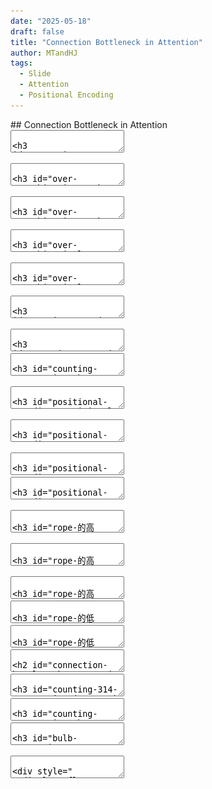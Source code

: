 ```yaml
---
date: "2025-05-18"
draft: false
title: "Connection Bottleneck in Attention"
author: MTandHJ
tags:
  - Slide
  - Attention
  - Positional Encoding
---
```


<section data-markdown>
## Connection Bottleneck in Attention
</section>


<!-- --------------------------------------------------------- -->

<section data-markdown>
<textarea data-template>

###  Attention

$$
A_{ij} = \frac{\exp(S_{ij})}{\sum_j \exp(S_{ij})}, \quad
S_{ij} = \textcolor{blue}{\langle \bm{q}_i, \bm{k}_j \rangle} / \sqrt{d}, \\ 
\bm{q} = W_Q\bm{x}, \bm{k} = W_K\bm{x} \in \mathbb{R}^d,
\quad i, j = 0, 1, \ldots, L-1.
$$

- 特殊类型的 Attention 的 Graph 形态:

<div class="slide-img">
  <img src="https://raw.githubusercontent.com/MTandHJ/blog_source/master/images/20250518212008.png" 
  alt="Image" 
  style="max-width: 60%; height: auto;margin: 0 auto;">
</div>


Note:
Attention 实际上定义了序列中各个位置的 Connection 强度
</textarea>
</section>


<!-- --------------------------------------------------------- -->

<section data-markdown>
<textarea data-template>

### Over-Squashing in Graph Neural Networks


- 广泛的连接导致过于狭窄的信息传递:

<div class="slide-img">
  <img src="https://raw.githubusercontent.com/MTandHJ/blog_source/master/images/20250519150035.png" 
  alt="Image" 
  style="max-width: 100%; height: auto;margin: 0 auto;">
</div>

- 感受野随着层数增加**指数**增加 $\rightarrow$ 难以捕获 Long-range 的信息


<div class="slide-ref">
    <div style="width: 100px; height: 1px; background: black; margin-bottom: 5px;"></div>
    <p style="margin: 2px 0;">Alon U., et al. On the Bottleneck of Graph Neural Networks and Its Practical Implications. ICLR, 2021.</p>
</div>

Note:
需要说明的是, 从这篇文章出发, Causal Attention 的 Bottleneck 并不严重
</textarea>
</section>


<!-- --------------------------------------------------------- -->

<section data-markdown>
<textarea data-template>

### Over-Squashing in Graph Neural Networks


- 实验(必须依赖 $\textcolor{blue}{k}$-阶邻居预测标签):

<div class="slide-img">
  <img src="https://raw.githubusercontent.com/MTandHJ/blog_source/master/images/20250519151436.png" 
  alt="Image" 
  style="max-width: 80%; height: auto;margin: 0 auto;">
</div>

- Attention (GAT) 以及门控 (GGNN) 有助于缓解 over-squashing

Note:
随着层数的增加, 由于 over-squashing 的存在, GNN 越来越难利用到 long-range 的'邻居'信息
</textarea>
</section>

<!-- --------------------------------------------------------- -->

<section data-markdown>
<textarea data-template>

### 'Over-Squashing' in Large Language Models

<div class="slide-img">
  <img src="https://raw.githubusercontent.com/MTandHJ/blog_source/master/images/20250519155809.png" 
  alt="Image" 
  style="max-width: 100%; height: auto;margin: 0 auto;">
</div>


- **Over-Squashing:** Early tokens 有更多的影响
  - **Representational Collapse:** 随着序列长度增加, 表示趋近${}^{\tiny [1]}$
  - **Attention Sink:** LLMs 总是倾向于给予 <bos> token 很高的权重${}^{\tiny [2,3]}$

<div class="slide-ref">
    <div style="width: 100px; height: 1px; background: black; margin-bottom: 5px;"></div>
    <p style="margin: 2px 0;">[1] Barbero F., et al. Transformers need glasses! Information over-squashing in language tasks. NeurIPS, 2024.</p>
    <p style="margin: 2px 0;">[2] Barbero F., et al. Why do LLMs attend to the first token? arXiv, 2025.</p>
    <p style="margin: 2px 0;">[3] Wu X., et al. On the Emergence of Position Bias in Transformers. arXiv, 2025.</p>
</div>


Note:
在 GNN 中, over-squashing 指的是膨胀的感受野导致每个邻居的贡献很有限;
而在 LLM 中, over-squashing 指的是 early tokens 会产生更多的影响.
虽然二者可能都会导致类似 representational collpase 的现象, 但是严格来说不能混为一谈.
实际上, LLM 中是否存在所谓的 over-squashing 问题也是个未知数, 因为 Causal Attention 实际上已经是 Graph 领域里一个推荐的方案了.
</textarea>
</section>

<!-- --------------------------------------------------------- -->

<section data-markdown>
<textarea data-template>

### 'Over-Squashing' in Large Language Models


**Theorem B.3** (Representational Collapse)
Let $X = [\bm{x}_0, \ldots, \textcolor{blue}{\bm{x}_{n-1}}] \in \mathbb{R}^{n \times d}$ and $X^* = [\bm{x}_0, \ldots, \textcolor{blue}{\bm{x}_{n-1}, \bm{x}_{n-1}}] \in \mathbb{R}^{(n + 1) \times d}$ be two sequences for a final repeated token $\bm{x}_{n-1}$, with 
1. All token representations bounded <span style="color: gray"> ($S_{i, j}$ is bounded) </span>;
2. Positional encodings decay with distance to 0 <span style="color: gray"> ($S_{n-1, j} \approx S_{n, j}^*$ as $j \rightarrow 0$) </span>.

Then, for <u>large enough</u> $n \in \mathbb{N}_+$, we have that the representations are under any $\epsilon$:

$$
\|\bm{x}_{n-1}^{(L)} - {\bm{x}_{n}^{*}}^{(L)} \|_1 \le \epsilon.
$$


Note:
证明的关键是保证 Attention 能够尽可能一致, 因而加权和之后的向量表示也一致.
第一个条件主要是保证自己和自己的 score 算出来不会无限大, 否则就一定有区别, 另一个条件主要是保证 Attention 是渐进一致的.
</textarea>
</section>


<!-- --------------------------------------------------------- -->

<section data-markdown>
<textarea data-template>

### Copying

<div class="slide-cols">

<!-- left -->
<div class="slide-col-half">

- **First-token** copying: 
  - **Input:** '$\textcolor{red}{0}111\ldots 111$'; **Target:** '$0$'


</div>

<!-- right -->
<div class="slide-col-half">

- **Last-token** copying: 
  - **Input:** '$111\ldots 111\textcolor{red}{0}$'; **Target:** '$0$'


</div>

</div>

- 逐步<u>增加 '1' </u> 以增加序列长度:
  - (B) <span style="color: gray"> Hint: It’s not necessarily a 1, check carefully </span>;
  - (C) <span style="color: gray"> '$0111 \ldots 11$' 替换为 '$0111 \ldots 11 \: 0111 \ldots 11 \: \ldots$ </span>

<div class="slide-img">
  <img src="https://raw.githubusercontent.com/MTandHJ/blog_source/master/images/20250511142544.png" 
  alt="Image" 
  style="max-width: 100%; height: auto;margin: 0 auto;">
</div>

Note:
Copying 的例子有趣在于: First-token copying 比起 Last-token copying 反而更容易.
通过 'over-squashing' 解释就是, first-token copying 能够产生更多的影响.
</textarea>
</section>


<!-- --------------------------------------------------------- -->

<section data-markdown>
<textarea data-template>

### Counting

<div class="slide-cols">

<!-- left -->
<div class="slide-col-half">

$\textcircled{\small 1}$  **求和:** $1 + \cdots + 1$; 

$\textcircled{\small 2}$  **计数:** 统计一串均为 1 的序列中有多少个 1;


</div>

<!-- right -->
<div class="slide-col-half">

$\textcircled{\small 3}$ **计数:** 统计一串 0/1 序列中有多少个 1 (1 出现的概率为 70%);

$\textcircled{\small 4}$ **单词计数:** 统计一串序列中某个词出现的次数.


</div>

</div>

- 三种策略:
    1. 直接输出结果 (<span style="color: gray">No CoT</span>);
    2. 思维链 (<span style="color: gray">CoT Zero-Shot</span>);
    3. 例子 + 思维链 (<span style="color: gray">CoT Few-Shot</span>).


</textarea>
</section>


<!-- --------------------------------------------------------- -->

<section data-markdown>
<textarea data-template>

### Counting

<div class="slide-img">
  <img src="https://raw.githubusercontent.com/MTandHJ/blog_source/master/images/20250511143754.png" 
  alt="Image" 
  style="max-width: 100%; height: auto;margin: 0 auto;">
</div>

- 难度: $\textcircled{\small 3} < \textcircled{\small 1} \approx \textcircled{\small 4} < \textcircled{\small 2}$

- 策略: No CoT $\approx$ CoT Zero-Shot $>$ CoT Few-Shot

Note: 
这个例子主要是说明'间隔'符号对于 Counting 的帮助.
</textarea>
</section>


<!-- --------------------------------------------------------- -->

<section data-markdown>
<textarea data-template>

### Positional Encoding

$$
A_{ij} = \frac{\exp(S_{ij})}{\sum_j \exp(S_{ij})}, \quad
S_{ij} = \textcolor{blue}{\langle \bm{q}_i, \bm{k}_j \rangle} / \sqrt{d}.
$$

- RoPE (Rotary Positional Encoding)

$$
  \langle \bm{q}_i, \bm{k}_j \rangle = (R_{i, \theta} \bm{q}_i)^T (R_{j, \theta} \bm{k}_j) = \bm{q}_i^T R_{j-i} \bm{k}_j, \\
  {}\\
  \tiny
  R_{i, \theta} := \left [
  \begin{array}{ccccccc}
  \cos (i\theta_0) & -\sin (i \theta_0) & 0 & 0 & \cdots & 0 & 0 \\
  \sin (i \theta_0) & \cos (i \theta_0) & 0 & 0 & \cdots & 0 & 0 \\
  0 & 0 & \cos (i\theta_1) & -\sin (i \theta_1) & \cdots & 0 & 0 \\
  0 & 0 & \sin (i \theta_1) & \cos (i \theta_1) & \cdots & 0 & 0 \\
  \vdots & \vdots & \vdots & \vdots & \ddots & \vdots & \vdots \\
  0 & 0 &  0 & 0 & \cdots & \cos (i \theta_{d/2 - 1}) & -\sin (i \theta_{d / 2 - 1}) \\
  0 & 0 &  0 & 0 & \cdots & \sin (i \theta_{d/2 - 1}) & \cos (i \theta_{d / 2 - 1})  \\
  \end{array}
  \right ].
$$

- $\theta_i = b^{-2i / d}$ 表示基本的旋转单位, $b$<span style="color: gray">ase</span> 越大, 旋转的角度越小. 


Note: 
位置编码有可能可以缓解 Connection Bottleneck
</textarea>
</section>

<!-- --------------------------------------------------------- -->

<section data-markdown>
<textarea data-template>

### Positional Encoding

<div class="slide-img">
  <img src="https://picx.zhimg.com/v2-595b69a2e3d6da57a7016f741d4bb8e1_r.webp?source=172ae18b&consumer=ZHI_MENG" 
  alt="Image" 
  style="max-width: 80%; height: auto;margin: 0 auto;">
</div>

- **位置编码**: 维度靠前 $\rightarrow$ 高频区域; 维度靠后 $\rightarrow$ 低频区域

<div class="slide-ref">
    <div style="width: 100px; height: 1px; background: black; margin-bottom: 5px;"></div>
    <p style="margin: 2px 0;">绝密伏击. 十分钟读懂旋转编码(RoPE). 知乎, 2023.</p>
</div>

Note: 
注意, 这里的高低频针对的是位置编码而不是输入信号 (query or key)
</textarea>
</section>


<!-- --------------------------------------------------------- -->

<section data-markdown>
<textarea data-template>

### Positional Encoding

- RoPE 的距离衰减:

<div class="slide-img">
  <img src="https://raw.githubusercontent.com/MTandHJ/blog_source/master/images/20250512203336.png" 
  alt="Image" 
  style="max-width: 90%; height: auto;margin: 0 auto;">
</div>

- **Left:** RoPE 下的 Attention 的<span style="color: blue">某个上界</span>随着 $|j - i|$ 增加而衰减

- **Right:** 高斯噪声下, 真实的 Attention 并无衰减现象

</textarea>
</section>


<!-- --------------------------------------------------------- -->

<section data-markdown>
<textarea data-template>

### Positional Encoding

- 个人的测试:

<div class="slide-img">
  <img src="https://raw.githubusercontent.com/MTandHJ/blog_source/master/images/20250512210829.png" 
  alt="Image" 
  style="max-width: 90%; height: auto;margin: 0 auto;">
</div>

- 即使 relative distance 增加到 100,000 依然没有距离衰减的现象

Note: 
横坐标是相对距离
</textarea>
</section>


<!-- --------------------------------------------------------- -->

<section data-markdown>
<textarea data-template>

### RoPE 的高频

- **猜想:** 过大的旋转角度会导致对应维度所得结果趋于噪声

<div class="slide-img">
  <img src="https://raw.githubusercontent.com/MTandHJ/blog_source/master/images/20250512211237.png" 
  alt="Image" 
  style="max-width: 80%; height: auto;margin: 0 auto;">
</div>


<div class="slide-cols">

<!-- left -->
<div class="slide-col-half">

$$
\underset{\text{Freq}\uparrow \quad \text{Norm} \downarrow}{\xrightarrow{\|\bm{q}_{0:1}\|, \|\bm{q}_{2:3}\|, \cdots, \|\bm{q}_{d-1:d}\|}}
$$

</div>

<!-- right -->
<div class="slide-col-half">

- **Exception**: **First** and **Last** Layers

</div>

</div>


<div class="slide-ref">
    <div style="width: 100px; height: 1px; background: black; margin-bottom: 5px;"></div>
    <p style="margin: 2px 0;">Barbero F., et al. Round and Round We Go! What makes Rotary Positional Encodings useful? ICLR, 2025.</p>
</div>

Note: 
这是一个隐式的例子: 作者将维度两两分组, 假设模长越大越偏向于语义信息.
在绝大部分 layers 中高频部分仅被分配了较小的模长, 例外是初始的和最后的一些层.
</textarea>
</section>


<!-- --------------------------------------------------------- -->

<section data-markdown>
<textarea data-template>

### RoPE 的高频

- **猜想:** 高频有利于特殊 Attention 形态的构建

<div class="slide-img">
  <img src="https://raw.githubusercontent.com/MTandHJ/blog_source/master/images/20250512211548.png" 
  alt="Image" 
  style="max-width: 80%; height: auto;margin: 0 auto;">
</div>

$\textcircled{\small 1}$ **Last Layers:** <span style="color: blue">Diagonal</span> attention $\textcircled{\small 2}$ **First Layers:** <span style="color: blue">Previous-token</span> attention



<div class="slide-ref">
    <div style="width: 100px; height: 1px; background: black; margin-bottom: 5px;"></div>
    <p style="margin: 2px 0;">Barbero F., et al. Why do LLMs attend to the first token? arXiv, 2025.</p>
</div>


Note: 
最开始的层倾向于 previous-token attention, 而最后的几层则倾向于 diagonal attention.
Previous-token attention, 即 attention sink 现象在下面的文献有所讨论.
</textarea>
</section>


<!-- --------------------------------------------------------- -->

<section data-markdown>
<textarea data-template>

### RoPE 的高频

<span style="font-size: 3rem;">❓</span> 不施加位置编码, 是否依然能形成特殊的 Attention 形态

- 结论:
  1. 在不施加任何位置编码的前提下: 对于重复的序列, 必<span style="color: red">不存在</span> 'Diagnoal' 或 'Previous-token' 类型 Attention
  2. 在施加 RoPE 前提下: 对于<span style="color: red">任意</span>序列, 模型总能通过学习<span style="color: blue">特定模长</span>来形成 'Diagnoal' 或 'Previous-token' 类型 Attention

- 总而言之, 位置编码赋予了模型关注<u>特定区域</u>的能力, 有可能缓解 connection bottleneck

</textarea>
</section>

<!-- --------------------------------------------------------- -->

<section data-markdown>
<textarea data-template>

### RoPE 的低频

<span style="font-size: 3rem;">❓</span> $\theta_i = b^{-2i / d} \xrightarrow{\textcolor{blue}{b \uparrow}} \text{long-context ability} \uparrow$

<div class="slide-img">
  <img src="https://raw.githubusercontent.com/MTandHJ/blog_source/master/images/20250513174554.png" 
  alt="Image" style="max-width: 90%; height: auto;margin: 0 auto;">
</div>

<span style="color: gray">1. Long-term decay of upper bound of attention score</span>

2. Long-term Decay of the Ability to Attend More to **Similar Tokens** than Random Tokens


<div class="slide-ref">
    <div style="width: 100px; height: 1px; background: black; margin-bottom: 5px;"></div>
    <p style="margin: 2px 0;">Men X., et al. Base of RoPE Bounds Context Length. NeurIPS, 2024.</p>
</div>

</textarea>
</section>


<!-- --------------------------------------------------------- -->

<section data-markdown>
<textarea data-template>

### RoPE 的低频


- $\bm{q}, \bm{k}$ 独立同分布, $\mathbb{E}[\bm{\epsilon}] = 0$.

- 希望 $\bm{q}, \bm{q} + \bm{\epsilon}$ 的 attention 严格大于 $\bm{q}, \bm{k}$ 的需要满足:

$$
\small
\begin{align*}
& \frac{1}{2\sigma^2} \bigg(
    \mathbb{E}_{\bm{q}, \bm{\epsilon}} \Big [ \textcolor{blue}{\bm{q}}^T R_{m, \theta} (\bm{q} + \textcolor{blue}{\bm{\epsilon}})\Big]
    -\mathbb{E}_{\bm{q}, \bm{k}} \Big [ \bm{q}^T R_{m, \theta} \textcolor{red}{\bm{k}}\Big]
\bigg) \\
=& \sum_{i=0}^{d / 2 - 1} \cos(m \theta_i) > 0, \quad \forall m = 0,1,2,\ldots, L-1.
\end{align*}
$$

- 理论上 base $b$ 的 lower bound:

<div class="slide-img">
  <img src="https://raw.githubusercontent.com/MTandHJ/blog_source/master/images/20250513205428.png" 
  alt="Image" style="max-width: 100%; height: auto;margin: 0 auto;">
</div>


</textarea>
</section>


<!-- --------------------------------------------------------- -->

<section data-markdown>
<textarea data-template>

## Connection Bottleneck

<div class="slide-img">
  <img src="https://raw.githubusercontent.com/MTandHJ/blog_source/master/images/20250520165318.png" 
  alt="Image" style="max-width: 100%; height: auto;margin: 0 auto;">
</div>


</textarea>
</section>


<!-- --------------------------------------------------------- -->

<section data-markdown>
<textarea data-template>

### Counting (314 '1')


||Length| '1...' | '1,1...' | '1,1,1,1,1;1,...' |
|--|:--:|:--:|:--:|:--:|
|Mistral Medium| 32k| 500  | 500 | 500 |
|Deepseek-R1| 64K| 264 | $\textcircled{\small 1}$ | 299 |
|GPT-4o|128k| 300 | 300 | 340 |
|Llama3.3-70b| 130K | 'The string 1111...' | 150 | '...The string is 1,1,1,1,1;1,...' |
|o4-mini|200k| 232 | 270 | 319 |

<p style="font-size:1rem">$\textcircled{\small 1}$ Given that, and since the sequence is uniform, the count is the number of '1's, which is the total numbers in the sequence.  Given that, and since counting manually is not feasible, the answer is that all numbers are '1's, hence the count is equal to the number of numbers in the sequence. But since the exact count isn't provided, perhaps the answer is to recognize that every number is '1'.</p>

</textarea>
</section>


<!-- --------------------------------------------------------- -->

<section data-markdown>
<textarea data-template>

### Counting


<div class="slide-img">
  <img src="https://raw.githubusercontent.com/MTandHJ/blog_source/master/images/20250521161421.png" 
  alt="Image" style="max-width: 80%; height: auto;margin: 0 auto;">
</div>

**Case I:** "y,x,y,y,x,y,y,x,y,x,y,y,y,y,x,y,y,y,x"

**Case II:** "yxyyxyyxyxyyyyxyyyx" (ACC = 0.16%)

- '间隔符' 用处很大, base $b$ 似乎没有明显的规律.

</textarea>
</section>


<!-- --------------------------------------------------------- -->

<section data-markdown>
<textarea data-template>

### 💡 Connection Bottleneck

- 更好的位置编码? <span style="color: red">No!</span>

![20250521163302](https://raw.githubusercontent.com/MTandHJ/blog_source/master/images/20250521163302.png)

- 物理层面的 Attention?

<div class="slide-ref">
    <div style="width: 100px; height: 1px; background: black; margin-bottom: 5px;"></div>
    <p style="margin: 2px 0;">Ye T., et al. Differential Transformer. ICLR, 2025.</p>
</div>

Note:
个人认为, 纯粹的位置编码是应付不了需要极端注意力的情况的. 我们需要物理层面的干预, 来帮助 LLM 减少无关信息.
</textarea>
</section>


<!-- --------------------------------------------------------- -->

<section data-markdown>
<textarea data-template>

<div style="
  display: flex;
  justify-content: center;
  align-items: center;
  height: 40%;
  font-size: 10rem;
">
  Thanks!
</div>

</textarea>
</section>